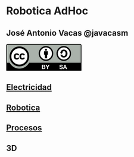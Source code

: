 # Robotica AdHoc


## José Antonio Vacas @javacasm


![CC](https://raw.githubusercontent.com/javacasm/ArduinoAvanzadoDE2017/master/images/Licencia_CC_peque.png)


## [Electricidad](./Electricidad.md)

## [Robotica](./Robotica.md)

## [Procesos](./Procesos.md)

## 3D
